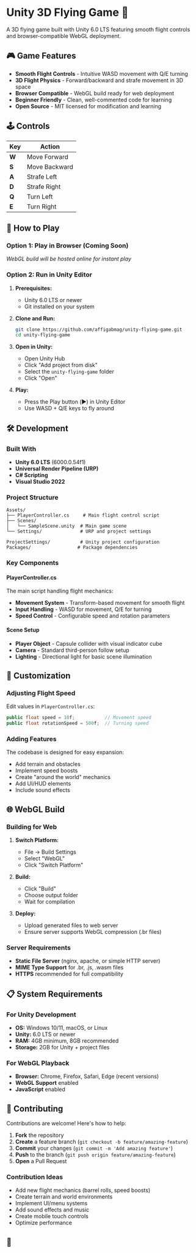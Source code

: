 # Unity 3D Flying Game 🚀

A 3D flying game built with Unity 6.0 LTS featuring smooth flight controls and browser-compatible WebGL deployment.

## 🎮 Game Features

- **Smooth Flight Controls** - Intuitive WASD movement with Q/E turning
- **3D Flight Physics** - Forward/backward and strafe movement in 3D space
- **Browser Compatible** - WebGL build ready for web deployment
- **Beginner Friendly** - Clean, well-commented code for learning
- **Open Source** - MIT licensed for modification and learning

## 🕹️ Controls

| Key | Action |
|-----|--------|
| **W** | Move Forward |
| **S** | Move Backward |
| **A** | Strafe Left |
| **D** | Strafe Right |
| **Q** | Turn Left |
| **E** | Turn Right |

## 🚀 How to Play

### Option 1: Play in Browser (Coming Soon)
*WebGL build will be hosted online for instant play*

### Option 2: Run in Unity Editor
1. **Prerequisites:**
   - Unity 6.0 LTS or newer
   - Git installed on your system

2. **Clone and Run:**
   ```bash
   git clone https://github.com/affigabmag/unity-flying-game.git
   cd unity-flying-game
   ```

3. **Open in Unity:**
   - Open Unity Hub
   - Click "Add project from disk"
   - Select the `unity-flying-game` folder
   - Click "Open"

4. **Play:**
   - Press the Play button (▶️) in Unity Editor
   - Use WASD + Q/E keys to fly around

## 🛠️ Development

### Built With
- **Unity 6.0 LTS** (6000.0.54f1)
- **Universal Render Pipeline (URP)**
- **C# Scripting**
- **Visual Studio 2022**

### Project Structure
```
Assets/
├── PlayerController.cs     # Main flight control script
├── Scenes/
│   └── SampleScene.unity  # Main game scene
└── Settings/              # URP and project settings

ProjectSettings/           # Unity project configuration
Packages/                 # Package dependencies
```

### Key Components

#### PlayerController.cs
The main script handling flight mechanics:
- **Movement System** - Transform-based movement for smooth flight
- **Input Handling** - WASD for movement, Q/E for turning
- **Speed Control** - Configurable speed and rotation parameters

#### Scene Setup
- **Player Object** - Capsule collider with visual indicator cube
- **Camera** - Standard third-person follow setup
- **Lighting** - Directional light for basic scene illumination

## 🔧 Customization

### Adjusting Flight Speed
Edit values in `PlayerController.cs`:
```csharp
public float speed = 10f;           // Movement speed
public float rotationSpeed = 500f;  // Turning speed
```

### Adding Features
The codebase is designed for easy expansion:
- Add terrain and obstacles
- Implement speed boosts
- Create "around the world" mechanics
- Add UI/HUD elements
- Include sound effects

## 🌐 WebGL Build

### Building for Web
1. **Switch Platform:**
   - File → Build Settings
   - Select "WebGL"
   - Click "Switch Platform"

2. **Build:**
   - Click "Build"
   - Choose output folder
   - Wait for compilation

3. **Deploy:**
   - Upload generated files to web server
   - Ensure server supports WebGL compression (.br files)

### Server Requirements
- **Static File Server** (nginx, apache, or simple HTTP server)
- **MIME Type Support** for .br, .js, .wasm files
- **HTTPS** recommended for full compatibility

## 📋 System Requirements

### For Unity Development
- **OS:** Windows 10/11, macOS, or Linux
- **Unity:** 6.0 LTS or newer
- **RAM:** 4GB minimum, 8GB recommended
- **Storage:** 2GB for Unity + project files

### For WebGL Playback
- **Browser:** Chrome, Firefox, Safari, Edge (recent versions)
- **WebGL Support** enabled
- **JavaScript** enabled

## 🤝 Contributing

Contributions are welcome! Here's how to help:

1. **Fork** the repository
2. **Create** a feature branch (`git checkout -b feature/amazing-feature`)
3. **Commit** your changes (`git commit -m 'Add amazing feature'`)
4. **Push** to the branch (`git push origin feature/amazing-feature`)
5. **Open** a Pull Request

### Contribution Ideas
- Add new flight mechanics (barrel rolls, speed boosts)
- Create terrain and world environments
- Implement UI/menu systems
- Add sound effects and music
- Create mobile touch controls
- Optimize performance

## 📝
